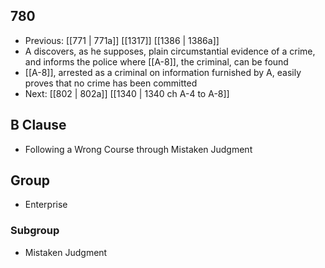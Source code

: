 ## 780
- Previous: [[771 | 771a]] [[1317]] [[1386 | 1386a]] 
- A discovers, as he supposes, plain circumstantial evidence of a crime, and informs the police where [[A-8]], the criminal, can be found
- [[A-8]], arrested as a criminal on information furnished by A, easily proves that no crime has been committed
- Next: [[802 | 802a]] [[1340 | 1340 ch A-4 to A-8]] 

## B Clause
- Following a Wrong Course through Mistaken Judgment

## Group
- Enterprise

### Subgroup
- Mistaken Judgment

